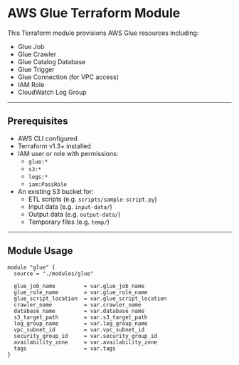 # AWS Glue Terraform Module

This Terraform module provisions AWS Glue resources including:
- Glue Job
- Glue Crawler
- Glue Catalog Database
- Glue Trigger
- Glue Connection (for VPC access)
- IAM Role
- CloudWatch Log Group

---

## Prerequisites

- AWS CLI configured
- Terraform v1.3+ installed
- IAM user or role with permissions:
  - `glue:*`
  - `s3:*`
  - `logs:*`
  - `iam:PassRole`
- An existing S3 bucket for:
  - ETL scripts (e.g. `scripts/sample-script.py`)
  - Input data (e.g. `input-data/`)
  - Output data (e.g. `output-data/`)
  - Temporary files (e.g. `temp/`)

---

## Module Usage

```hcl
module "glue" {
  source = "./modules/glue"

  glue_job_name         = var.glue_job_name
  glue_role_name        = var.glue_role_name
  glue_script_location  = var.glue_script_location
  crawler_name          = var.crawler_name
  database_name         = var.database_name
  s3_target_path        = var.s3_target_path
  log_group_name        = var.log_group_name
  vpc_subnet_id         = var.vpc_subnet_id
  security_group_id     = var.security_group_id
  availability_zone     = var.availability_zone
  tags                  = var.tags
}
